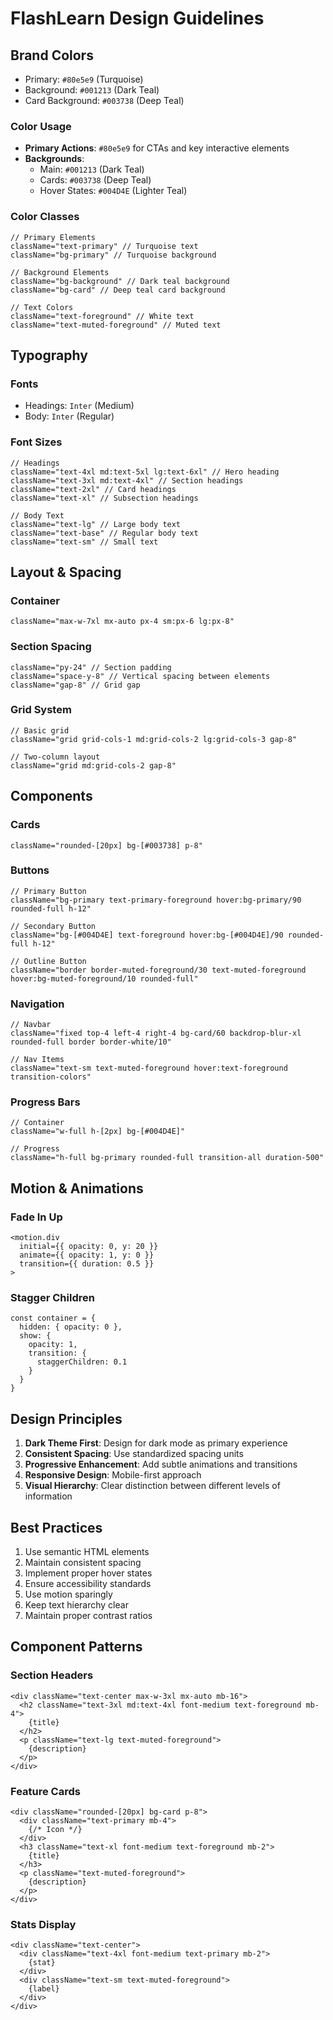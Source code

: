 # FlashLearn Design Guidelines

## Brand Colors
- Primary: `#80e5e9` (Turquoise)
- Background: `#001213` (Dark Teal)
- Card Background: `#003738` (Deep Teal)

### Color Usage
- **Primary Actions**: `#80e5e9` for CTAs and key interactive elements
- **Backgrounds**: 
  - Main: `#001213` (Dark Teal)
  - Cards: `#003738` (Deep Teal)
  - Hover States: `#004D4E` (Lighter Teal)

### Color Classes
```tsx
// Primary Elements
className="text-primary" // Turquoise text
className="bg-primary" // Turquoise background

// Background Elements
className="bg-background" // Dark teal background
className="bg-card" // Deep teal card background

// Text Colors
className="text-foreground" // White text
className="text-muted-foreground" // Muted text
```

## Typography
### Fonts
- Headings: `Inter` (Medium)
- Body: `Inter` (Regular)

### Font Sizes
```tsx
// Headings
className="text-4xl md:text-5xl lg:text-6xl" // Hero heading
className="text-3xl md:text-4xl" // Section headings
className="text-2xl" // Card headings
className="text-xl" // Subsection headings

// Body Text
className="text-lg" // Large body text
className="text-base" // Regular body text
className="text-sm" // Small text
```

## Layout & Spacing
### Container
```tsx
className="max-w-7xl mx-auto px-4 sm:px-6 lg:px-8"
```

### Section Spacing
```tsx
className="py-24" // Section padding
className="space-y-8" // Vertical spacing between elements
className="gap-8" // Grid gap
```

### Grid System
```tsx
// Basic grid
className="grid grid-cols-1 md:grid-cols-2 lg:grid-cols-3 gap-8"

// Two-column layout
className="grid md:grid-cols-2 gap-8"
```

## Components

### Cards
```tsx
className="rounded-[20px] bg-[#003738] p-8"
```

### Buttons
```tsx
// Primary Button
className="bg-primary text-primary-foreground hover:bg-primary/90 rounded-full h-12"

// Secondary Button
className="bg-[#004D4E] text-foreground hover:bg-[#004D4E]/90 rounded-full h-12"

// Outline Button
className="border border-muted-foreground/30 text-muted-foreground hover:bg-muted-foreground/10 rounded-full"
```

### Navigation
```tsx
// Navbar
className="fixed top-4 left-4 right-4 bg-card/60 backdrop-blur-xl rounded-full border border-white/10"

// Nav Items
className="text-sm text-muted-foreground hover:text-foreground transition-colors"
```

### Progress Bars
```tsx
// Container
className="w-full h-[2px] bg-[#004D4E]"

// Progress
className="h-full bg-primary rounded-full transition-all duration-500"
```

## Motion & Animations
### Fade In Up
```tsx
<motion.div
  initial={{ opacity: 0, y: 20 }}
  animate={{ opacity: 1, y: 0 }}
  transition={{ duration: 0.5 }}
>
```

### Stagger Children
```tsx
const container = {
  hidden: { opacity: 0 },
  show: {
    opacity: 1,
    transition: {
      staggerChildren: 0.1
    }
  }
}
```

## Design Principles
1. **Dark Theme First**: Design for dark mode as primary experience
2. **Consistent Spacing**: Use standardized spacing units
3. **Progressive Enhancement**: Add subtle animations and transitions
4. **Responsive Design**: Mobile-first approach
5. **Visual Hierarchy**: Clear distinction between different levels of information

## Best Practices
1. Use semantic HTML elements
2. Maintain consistent spacing
3. Implement proper hover states
4. Ensure accessibility standards
5. Use motion sparingly
6. Keep text hierarchy clear
7. Maintain proper contrast ratios

## Component Patterns

### Section Headers
```tsx
<div className="text-center max-w-3xl mx-auto mb-16">
  <h2 className="text-3xl md:text-4xl font-medium text-foreground mb-4">
    {title}
  </h2>
  <p className="text-lg text-muted-foreground">
    {description}
  </p>
</div>
```

### Feature Cards
```tsx
<div className="rounded-[20px] bg-card p-8">
  <div className="text-primary mb-4">
    {/* Icon */}
  </div>
  <h3 className="text-xl font-medium text-foreground mb-2">
    {title}
  </h3>
  <p className="text-muted-foreground">
    {description}
  </p>
</div>
```

### Stats Display
```tsx
<div className="text-center">
  <div className="text-4xl font-medium text-primary mb-2">
    {stat}
  </div>
  <div className="text-sm text-muted-foreground">
    {label}
  </div>
</div>
``` 